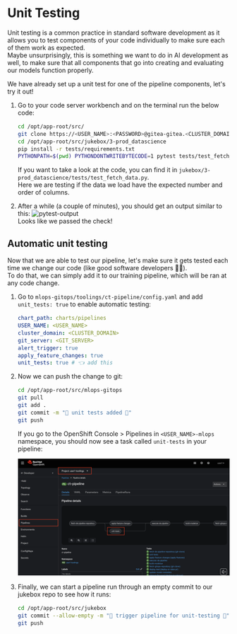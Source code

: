 # Unit Testing 

Unit testing is a common practice in standard software development as it allows you to test components of your code individually to make sure each of them work as expected.  
Maybe unsurprisingly, this is something we want to do in AI development as well, to make sure that all components that go into creating and evaluating our models function properly.  

We have already set up a unit test for one of the pipeline components, let's try it out!

1. Go to your code server workbench and on the terminal run the below code:

    ```bash
    cd /opt/app-root/src/
    git clone https://<USER_NAME>:<PASSWORD>@gitea-gitea.<CLUSTER_DOMAIN>/<USER_NAME>/jukebox.git
    cd /opt/app-root/src/jukebox/3-prod_datascience
    pip install -r tests/requirements.txt
    PYTHONPATH=$(pwd) PYTHONDONTWRITEBYTECODE=1 pytest tests/test_fetch_data.py -p no:cacheprovider
    ```
    If you want to take a look at the code, you can find it in `jukebox/3-prod_datascience/tests/test_fetch_data.py`.  
    Here we are testing if the data we load have the expected number and order of columns.  
2. After a while (a couple of minutes), you should get an output similar to this:
    ![pytest-output](./images/pytest-output.png)  
    Looks like we passed the check!


## Automatic unit testing

Now that we are able to test our pipeline, let's make sure it gets tested each time we change our code (like good software developers 🧑‍💻).  
To do that, we can simply add it to our training pipeline, which will be ran at any code change.  

1. Go to `mlops-gitops/toolings/ct-pipeline/config.yaml` and add `unit_tests: true` to enable automatic testing:

    ```yaml
    chart_path: charts/pipelines
    USER_NAME: <USER_NAME>
    cluster_domain: <CLUSTER_DOMAIN>
    git_server: <GIT_SERVER> 
    alert_trigger: true 
    apply_feature_changes: true
    unit_tests: true # 👈 add this
    ```

2. Now we can push the change to git:

    ```bash
    cd /opt/app-root/src/mlops-gitops
    git pull
    git add .
    git commit -m "🧪 unit tests added 🧪"
    git push
    ```

    If you go to the OpenShift Console > Pipelines in `<USER_NAME>-mlops` namespace, you should now see a task called `unit-tests` in your pipeline:

    ![unit-test-task.png](./images/unit-test-task.png)

3. Finally, we can start a pipeline run through an empty commit to our jukebox repo to see how it runs:

    ```bash
    cd /opt/app-root/src/jukebox
    git commit --allow-empty -m "🤞 trigger pipeline for unit-testing 🤞"
    git push
    ```
